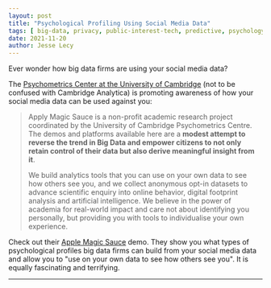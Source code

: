 ```yaml
---
layout: post
title: "Psychological Profiling Using Social Media Data"
tags: [ big-data, privacy, public-interest-tech, predictive, psychology ]  
date: 2021-11-20
author: Jesse Lecy
---
```


Ever wonder how big data firms are using your social media data? 

The [Psychometrics Center at the University of Cambridge](https://applymagicsauce.com/about-us) (not to be confused with Cambridge Analytica) is promoting awareness of how your social media data can be used against you: 

> Apply Magic Sauce is a non-profit academic research project coordinated by the University of Cambridge Psychometrics Centre. The demos and platforms available here are a **modest attempt to reverse the trend in Big Data and empower citizens to not only retain control of their data but also derive meaningful insight from it**.
>
> We build analytics tools that you can use on your own data to see how others see you, and we collect anonymous opt-in datasets to advance scientific enquiry into online behavior, digital footprint analysis and artificial intelligence. We believe in the power of academia for real-world impact and care not about identifying you personally, but providing you with tools to individualise your own experience.

Check out their [Apple Magic Sauce](https://applymagicsauce.com/demo) demo. They show you what types of psychological profiles big data firms can build from your social media data and allow you to "use on your own data to see how others see you". It is equally fascinating and terrifying. 

-----------

<br>
<br>
<br>
